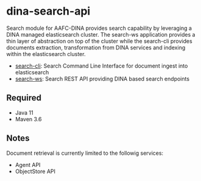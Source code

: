# dina-search-api
Search module for AAFC-DINA provides search capability by leveraging a DINA managed elasticsearch cluster. The search-ws application provides a thin layer of abstraction on top of the cluster while the search-cli provides documents extraction, transformation from DINA services and indexing within the elasticsearch cluster. 

- [search-cli](./search-cli/README.md): Search Command Line Interface for document ingest into elasticsearch
- [search-ws](./search-ws/../README.md):  Search REST API providing DINA based search endpoints


## Required

* Java 11
* Maven 3.6


## Notes

Document retrieval is currently limited to the followig services:

- Agent API
- ObjectStore API

